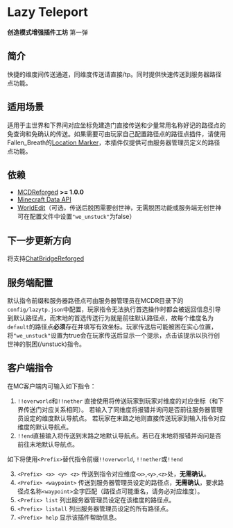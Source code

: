 # Lazy Teleport

**创造模式增强插件工坊** 第一弹

## 简介
快捷的维度间传送通道，同维度传送请直接/tp。同时提供快速传送到服务器路径点功能。
## 适用场景
适用于主世界和下界间对应坐标免建造门直接传送和少量常用名称好记的路径点的免查询和免确认的传送。如果需要可由玩家自己配置路径点的路径点插件，请使用Fallen_Breath的[Location Marker](https://github.com/TISUnion/LocationMarker)，本插件仅提供可由服务器管理员定义的路径点功能。
## 依赖
- [MCDReforged](https://github.com/Fallen-Breath/MCDReforged/) **>= 1.0.0**
- [Minecraft Data API](https://github.com/MCDReforged/MinecraftDataAPI/)
- [WorldEdit](https://www.curseforge.com/minecraft/mc-mods/worldedit)（可选，传送后脱困需要创世神，无需脱困功能或服务端无创世神可在配置文件中设置`"we_unstuck"`为false）
## 下一步更新方向
将支持[ChatBridgeReforged](https://github.com/rickyhoho/ChatBridgeReforged)
## 服务端配置
默认指令前缀和服务器路径点可由服务器管理员在MCDR目录下的`config/lazytp.json`中配置，玩家指令无法执行首选操作时都会被返回信息引导到默认路径点，而末地的首选传送行为就是前往默认路径点，故每个维度名为`default`的路径点**必须**存在并填写有效坐标。玩家传送后可能被困在实心位置，将`"we_unstuck"`设置为true会在玩家传送后显示一个提示，点击该提示以执行创世神的脱困(/unstuck)指令。
## 客户端指令
在MC客户端内可输入如下指令：
1. `!!overworld`和`!!nether`
直接使用将传送玩家到玩家对维度的对应坐标（和下界传送门对应关系相同）。
若输入了同维度将报错并询问是否前往服务器管理员设定的维度默认导航点。
若玩家在末路之地则直接传送玩家到输入指令对应维度的默认导航点。
2. `!!end`直接输入将传送到末路之地默认导航点。若已在末地将报错并询问是否前往末地默认导航点。
 
如下将使用`<Prefix>`替代指令前缀`!!overworld`, `!!nether`或`!!end`

3.	`<Prefix> <x> <y> <z>`
传送到指令对应维度`<x>`,`<y>`,`<z>`处，**无需确认**。
4.	`<Prefix> <waypoint>`
传送到服务器管理员设定的路径点，**无需确认**，要求路径点名称`<waypoint>`全字匹配（路径点可能重名，请务必对应维度）。
5.	`<Prefix> list`
列出服务器管理员设定在该维度的路径点。
6.	`<Prefix> listall`
列出服务器管理员设定的所有路径点。
7.	`<Prefix> help`
显示该插件帮助信息。
